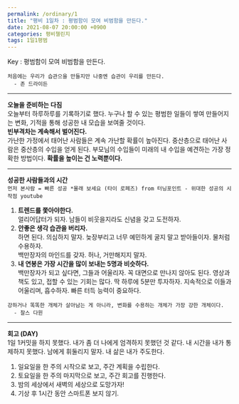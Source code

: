 ```yaml
---
permalink: /ordinary/1
title: "평비 1일차 : 평범함이 모여 비범함을 만든다."
date: 2021-08-07 20:00:00 +0900
categories: 평비챌린지
tags: 1일1평범
---  
```

Key : 평범함이 모여 비범함을 만든다.
```
처음에는 우리가 습관으을 만들지만 나중엔 습관이 우리를 만든다.
  - 존 드라이든
```

---
**오늘을 준비하는 다짐**  
오늘부터 하루하루를 기록하기로 했다. 누구나 할 수 있는 평범한 일들이 쌓여 만들어지는 변화, 기적을 통해 성공한 내 모습을 보여줄 것이다.  
**빈부격차는 계속해서 벌어진다.**  
가난한 가정에서 태어난 사람들은 계속 가난할 확률이 높아진다. 중산층으로 태어난 사람은 중산층의 수입을 얻게 된다. 부모님의 수입들이 미래의 내 수입을 예견하는 가장 정확한 방법이다. **확률을 높이는 건 노력뿐이다.**

---
**성공한 사람들과의 시간**  
`먼저 본사람 = 빠른 성공 *몰래 보세요 (타이 로페즈) from 터닝포인트 - 위대한 성공의 시작점 youtube`  
1. **트렌드를 쫓아야한다.**  
얼리어답터가 되자. 남들이 비웃을지라도 신념을 갖고 도전하자.
2. **안좋은 생각 습관을 버리자.**  
하면 된다. 의심하지 말자. 늦장부리고 너무 예민하게 굴지 말고 받아들이자. 물처럼 수용하자.  
백만장자의 마인드를 갖자. 허나, 거만해지지 말자.
3. **내 연봉은 가장 시간을 많이 보내는 5명과 비슷하다.**  
백만장자가 되고 싶다면, 그들과 어울리자. 꼭 대면으로 만나지 않아도 된다. 영상과 책도 있고, 접할 수 있는 기회는 많다. 딱 하루에 5분만 투자하자. 지속적으로 이들과 어울리며, 흡수하자. 빠른 터득 능력이 중요하다.  
```
강하거나 똑똑한 개체가 살아남는 게 아니라, 변화를 수용하는 개체가 가장 강한 개체이다.
  - 찰스 다윈
```

---
**회고 (DAY)**  
1일 1커밋을 하지 못했다. 내가 좀 더 나에게 엄격하지 못했던 것 같다. 내 시간을 내가 통제하지 못했다. 남에게 휘둘리지 말자. 내 삶은 내가 주도한다.
1. 일요일을 한 주의 시작으로 보고, 주간 계획을 수립한다.
2. 토요일을 한 주의 마지막으로 보고, 주간 회고를 진행한다.
3. 밤의 세상에서 새벽의 세상으로 도망가자!
4. 기상 후 1시간 동안 스마트폰 보지 않기.